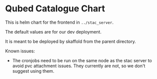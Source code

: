 # Qubed Catalogue Chart

This is helm chart for the frontend in `../stac_server`.

The default values are for our dev deployment.

It is meant to be deployed by skaffold from the parent directory.

Known issues:
- The cronjobs need to be run on the same node as the stac server to avoid pvc attachment issues.
They currently are not, so we don't suggest using them.